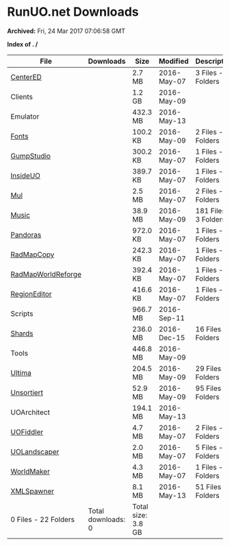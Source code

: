 # RunUO.net Downloads #

**Archived:** Fri, 24 Mar 2017 07:06:58 GMT

**Index of . /**

| File |Downloads |Size |Modified |Description |
| ---- |  ---- |  ---- |  ---- |  ---- |
| [CenterED](CenterED) | |2.7 MB |2016-May-07 | 3 Files - 0 Folders |
| Clients | |1.2 GB |2016-May-09 | |
| Emulator | |432.3 MB |2016-May-13 | |
| [Fonts](Fonts) | |100.2 KB |2016-May-09 | 2 Files - 0 Folders |
| [GumpStudio](GumpStudio) | |300.2 KB |2016-May-07 | 1 Files - 0 Folders |
| [InsideUO](InsideUO) | |389.7 KB |2016-May-07 | 1 Files - 0 Folders |
| [Mul](Mul) | |2.5 MB |2016-May-07 | 2 Files - 0 Folders |
| [Music](Music) | |38.9 MB |2016-May-09 | 181 Files - 3 Folders |
| [Pandoras](Pandoras) | |972.0 KB |2016-May-07 | 1 Files - 0 Folders |
| [RadMapCopy](RadMapCopy) | |242.3 KB |2016-May-07 | 1 Files - 0 Folders |
| [RadMapWorldReforge](RadMapWorldReforge) | |392.4 KB |2016-May-07 | 1 Files - 0 Folders |
| [RegionEditor](RegionEditor) | |416.6 KB |2016-May-07 | 1 Files - 0 Folders |
| Scripts | |966.7 MB |2016-Sep-11 | |
| [Shards](Shards) | |236.0 MB |2016-Dec-15 | 16 Files - 1 Folders |
| Tools | |446.8 MB |2016-May-09 | |
| [Ultima](Ultima) | |204.5 MB |2016-May-09 | 29 Files - 1 Folders |
| [Unsortiert](Unsortiert) | |52.9 MB |2016-May-09 | 95 Files - 0 Folders |
| UOArchitect | |194.1 MB |2016-May-13 | |
| [UOFiddler](UOFiddler) | |4.7 MB |2016-May-07 | 2 Files - 0 Folders |
| [UOLandscaper](UOLandscaper) | |2.0 MB |2016-May-07 | 5 Files - 0 Folders |
| [WorldMaker](WorldMaker) | |4.3 MB |2016-May-07 | 1 Files - 0 Folders |
| [XMLSpawner](XMLSpawner) | |8.1 MB |2016-May-13 | 51 Files - 0 Folders |
| 0 Files - 22 Folders |Total downloads: 0 |Total size: 3.8 GB | | |
